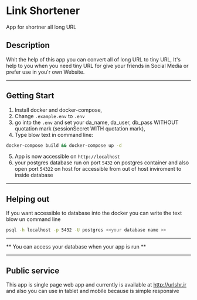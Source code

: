 # Link Shortener
App for shortner all long URL

## Description
Whit the help of this app you can convert all of long URL to tiny URL, It's help to you when you need tiny URL for give your friends in Social Media or prefer use in you'r own Website.
***
## Getting Start
1. Install docker and docker-compose,
2. Change ``.example.env`` to ``.env``
3. go into the ``.env`` and set your da_name, da_user, db_pass WITHOUT quotation mark (sessionSecret WITH quotation mark),
4. Type blow text in command line:
```bash
docker-compose build && docker-compose up -d
```
5. App is now accessible on ``http://localhost``
6. your postgres database run on port ``5432`` on postgres container and also open port ``54322`` on host for accessible from out of host inviroment to inside database
***
## Helping out
If you want accessible to database into the docker you can write the text blow un command line
```bash
psql -h localhost -p 5432 -U postgres <<your database name >>
```
***
** You can access your database when your app is run **
***
## Public service
This app is single page web app and currently is available at http://urlshr.ir and also you can use in tablet and mobile because is simple responsive 
